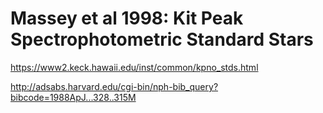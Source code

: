 # Massey et al 1998: Kit Peak Spectrophotometric Standard Stars

https://www2.keck.hawaii.edu/inst/common/kpno_stds.html

http://adsabs.harvard.edu/cgi-bin/nph-bib_query?bibcode=1988ApJ...328..315M
